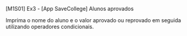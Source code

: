 [M1S01] Ex3 - [App SaveCollege] Alunos aprovados

Imprima o nome do aluno e o valor aprovado ou reprovado em seguida utilizando operadores condicionais.